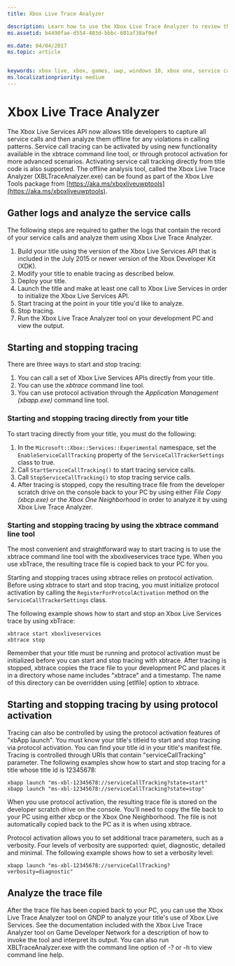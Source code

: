 ```yaml
---
title: Xbox Live Trace Analyzer

description: Learn how to use the Xbox Live Trace Analyzer to review the service calls made by your title.
ms.assetid: b4490fae-d554-403d-bbbc-601af38af0ef

ms.date: 04/04/2017
ms.topic: article


keywords: xbox live, xbox, games, uwp, windows 10, xbox one, service calls, testing, trace analyzer
ms.localizationpriority: medium
---
```


# Xbox Live Trace Analyzer

The Xbox Live Services API now allows title developers to capture all service calls and then analyze them offline for any violations in calling patterns. Service call tracing can be activated by using new functionality available in the xbtrace command line tool, or through protocol activation for more advanced scenarios. Activating service call tracking directly from title code is also supported. The offline analysis tool, called the Xbox Live Trace Analyzer (XBLTraceAnalyzer.exe) can be found as part of the Xbox Live Tools package from [https://aka.ms/xboxliveuwptools](https://aka.ms/xboxliveuwptools).


## Gather logs and analyze the service calls

The following steps are required to gather the logs that contain the record of your service calls and analyze them using Xbox Live Trace Analyzer.

1.  Build your title using the version of the Xbox Live Services API that is included in the July 2015 or newer version of the Xbox Developer Kit (XDK).
2.  Modify your title to enable tracing as described below.
3.  Deploy your title.
4.  Launch the title and make at least one call to Xbox Live Services in order to initialize the Xbox Live Services API.
5.  Start tracing at the point in your title you'd like to analyze.
6.  Stop tracing.
7.  Run the Xbox Live Trace Analyzer tool on your development PC and view the output.

## Starting and stopping tracing

There are three ways to start and stop tracing:

1.  You can call a set of Xbox Live Services APIs directly from your title.
2.  You can use the *xbtrace* command line tool.
3.  You can use protocol activation through the *Application Management (xbapp.exe)* command line tool.


### Starting and stopping tracing directly from your title

To start tracing directly from your title, you must do the following:

1.  In the `Microsoft::Xbox::Services::Experimental` namespace, set the `EnableServiceCallTracking` property of the `ServiceCallTrackerSettings` class to true.
2.  Call `StartServiceCallTracking()` to start tracing service calls.
3.  Call `StopServiceCallTracking()` to stop tracing service calls.
4.  After tracing is stopped, copy the resulting trace file from the developer scratch drive on the console back to your PC by using either *File Copy (xbcp.exe)* or the *Xbox One Neighborhood* in order to analyze it by using Xbox Live Trace Analyzer.

### Starting and stopping tracing by using the xbtrace command line tool

The most convenient and straightforward way to start tracing is to use the xbtrace command line tool with the xboxliveservices trace type. When you use xbTrace, the resulting trace file is copied back to your PC for you.

Starting and stopping traces using xbtrace relies on protocol activation. Before using xbtrace to start and stop tracing, you must initialize protocol activation by calling the `RegisterForProtcolActivation` method on the `ServiceCallTrackerSettings` class.

The following example shows how to start and stop an Xbox Live Services trace by using xbTrace:

    xbtrace start xboxliveservices
    xbtrace stop


Remember that your title must be running and protocol activation must be initialized before you can start and stop tracing with xbtrace. After tracing is stopped, xbtrace copies the trace file to your development PC and places it in a directory whose name includes "xbtrace" and a timestamp. The name of this directory can be overridden using \[etlfile\] option to xbtrace.

Starting and stopping tracing by using protocol activation
----------------------------------------------------------

Tracing can also be controlled by using the protocol activation features of "xbApp launch". You must know your title's titleid to start and stop tracing via protocol activation. You can find your title id in your title's manifest file. Tracing is controlled through URIs that contain "serviceCallTracking" parameter. The following examples show how to start and stop tracing for a title whose title id is 12345678:

    xbapp launch "ms-xbl-12345678://serviceCallTracking?state=start"
    xbapp launch "ms-xbl-12345678://serviceCallTracking?state=stop"

When you use protocol activation, the resulting trace file is stored on the developer scratch drive on the console. You'll need to copy the file back to your PC using either xbcp or the Xbox One Neighborhood. The file is not automatically copied back to the PC as it is when using xbtrace.

Protocol activation allows you to set additional trace parameters, such as a verbosity. Four levels of verbosity are supported: quiet, diagnostic, detailed and minimal. The following example shows how to set a verbosity level:

    xbapp launch "ms-xbl-12345678://serviceCallTracking?verbosity=diagnostic"

## Analyze the trace file

After the trace file has been copied back to your PC, you can use the Xbox Live Trace Analyzer tool on GNDP to analyze your title's use of Xbox Live Services. See the documentation included with the Xbox Live Trace Analyzer tool on Game Developer Network for a description of how to invoke the tool and interpret its output. You can also run XBLTraceAnalyzer.exe with the command line option of -? or -h to view command line help.
